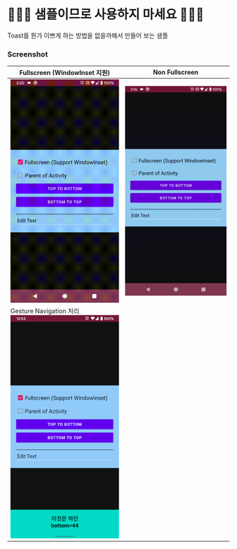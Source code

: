 # 🚧🚧🚧 샘플이므로 사용하지 마세요 🚧🚧🚧

Toast를 뭔가 이쁘게 하는 방법을 없을까해서 만들어 보는 샘플

### Screenshot

| Fullscreen (WindowInset 지원)                                | Non Fullscreen                  |
| ------------------------------------------------------------ | ------------------------------- |
| <img src="arts/test-full.gif" />                             | <img src="arts/test-non.gif" /> |
| Gesture Navigation 처리<br /><img src="arts/gesture-support.png" /> |                                 |

